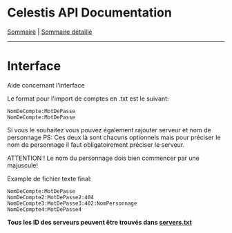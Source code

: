 # Celestis API Documentation

[Sommaire](README.md) | [Sommaire détaillé](singlepage.md)

<hr>

# Interface

Aide concernant l'interface

Le format pour l'import de comptes en .txt est le suivant:

```
NomDeCompte:MotDePasse
NomDeCompte:MotDePasse
```

Si vous le souhaitez vous pouvez également rajouter serveur et nom de personnage
PS: Ces deux là sont chacuns optionnels mais pour préciser le nom de personnage il faut obligatoirement préciser le serveur.

ATTENTION ! Le nom du personnage dois bien commencer par une majuscule!

Example de fichier texte final:

```
NomDeCompte:MotDePasse
NomDeCompte2:MotDePasse2:404
NomDeCompte3:MotDePasse3:402:NomPersonnage
NomDeCompte4:MotDePasse4
```

**Tous les ID des serveurs peuvent être trouvés dans [servers.txt](https://suniron.github.io/docs.celestis/ids/servers.txt)**
